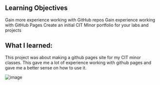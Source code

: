 ## Learning Objectives

Gain more experience working with GitHub repos
Gain experience working with GitHub Pages
Create an initial CIT Minor portfolio for your labs and projects

## What I learned:
This project was about making a github pages site for my CIT minor classes. This gave me a lot of experience working with github pages and gave me a better sense on how to use it. 

![image](https://user-images.githubusercontent.com/83984264/120874612-5cd41c80-c55c-11eb-90eb-90396ad6eb34.png)

